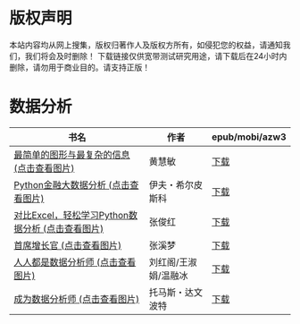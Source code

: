# 版权声明

本站内容均从网上搜集，版权归著作人及版权方所有，如侵犯您的权益，请通知我们，我们将会及时删除！ 下载链接仅供宽带测试研究用途，请下载后在24小时内删除，请勿用于商业目的。请支持正版！

# 数据分析

| 书名 | 作者 | epub/mobi/azw3 |
| --- | --- | --- |
| [最简单的图形与最复杂的信息 (点击查看图片)](https://www.dushupai.com/attachment/2024/06/11/36e6ef3c5afbc26e.jpg) | 黄慧敏 | [下载](https://url89.ctfile.com/f/31084289-1375512553-185e6e?p=8866) |
| [Python金融大数据分析 (点击查看图片)](https://www.dushupai.com/attachment/2024/06/08/60e7b20e05d8c354.jpg) | 伊夫・希尔皮斯科 | [下载](https://url89.ctfile.com/f/31084289-1357049215-c492ab?p=8866) |
| [对比Excel，轻松学习Python数据分析 (点击查看图片)](https://www.dushupai.com/attachment/2024/06/06/0f14cbd30060a930.jpg) | 张俊红 | [下载](https://url89.ctfile.com/f/31084289-1357033042-7b00f3?p=8866) |
| [首席增长官 (点击查看图片)](https://www.dushupai.com/attachment/2024/06/06/54ae2ac043fc23bb.jpg) | 张溪梦 | [下载](https://url89.ctfile.com/f/31084289-1357030732-7d1781?p=8866) |
| [人人都是数据分析师 (点击查看图片)](https://www.dushupai.com/attachment/2024/06/04/e4e8d452558429eb.jpg) | 刘红阁/王淑娟/温融冰  | [下载](https://url89.ctfile.com/f/31084289-1357023040-6ede2b?p=8866) |
| [成为数据分析师 (点击查看图片)](https://www.dushupai.com/attachment/2024/06/03/633dd0156d04df97.jpg) | 托马斯・达文波特 | [下载](https://url89.ctfile.com/f/31084289-1357018255-12f5c6?p=8866) |
